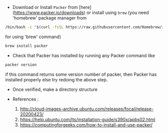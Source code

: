 * Download or Install `Packer` from [here] (https://www.packer.io/downloads) or install using `brew` (you need 'homebrew' package manager from 
```bash 
/bin/bash -c "$(curl -fsSL https://raw.githubusercontent.com/Homebrew/install/HEAD/install.sh)"
```
for using 'brew' command)
```bash
brew install packer
```

* Check that Packer has installed by running any Packer command like
```bash
packer version
```
if this command returns some version number of packer, then Packer has installed properly else try redoing the above step.

* Once verified, make a directory structure

* References :

    1. http://cloud-images-archive.ubuntu.com/releases/focal/release-20200423/
    2. https://help.ubuntu.com/lts/installation-guide/s390x/apbs02.html
    3. https://computingforgeeks.com/how-to-install-and-use-packer/
